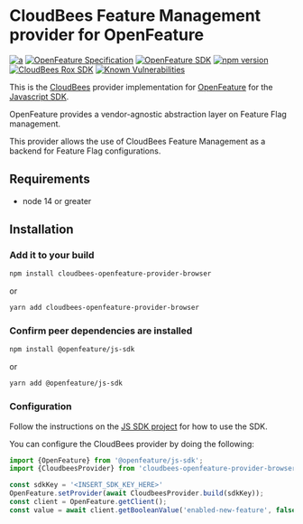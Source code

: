 # CloudBees Feature Management provider for OpenFeature

[![a](https://img.shields.io/badge/slack-%40cncf%2Fopenfeature-brightgreen?style=flat&logo=slack)](https://cloud-native.slack.com/archives/C0344AANLA1)
[![OpenFeature Specification](https://img.shields.io/static/v1?label=OpenFeature%20Specification&message=v0.5.1&color=yellow)](https://github.com/open-feature/spec/tree/v0.5.1)
[![OpenFeature SDK](https://img.shields.io/static/v1?label=OpenFeature%20SDK&message=v1.0.0&color=green)](https://github.com/open-feature/js-sdk/tree/v1.0.0)
[![npm version](https://badge.fury.io/js/cloudbees-openfeature-provider-browser.svg)](https://badge.fury.io/js/cloudbees-openfeature-provider-browser)
[![CloudBees Rox SDK](https://img.shields.io/static/v1?label=Rox%20SDK&message=v5.4.1&color=green)](https://www.npmjs.com/package/rox-browser)
[![Known Vulnerabilities](https://snyk.io/test/github/rollout/cloudbees-openfeature-provider-browser/badge.svg)](https://snyk.io/test/github/rollout/cloudbees-openfeature-provider-browser)

This is the [CloudBees](https://www.cloudbees.com/products/feature-management) provider implementation for [OpenFeature](https://openfeature.dev/) for the [Javascript SDK](https://github.com/open-feature/js-sdk).

OpenFeature provides a vendor-agnostic abstraction layer on Feature Flag management.

This provider allows the use of CloudBees Feature Management as a backend for Feature Flag configurations.

## Requirements
- node 14 or greater

## Installation

### Add it to your build

```bash
npm install cloudbees-openfeature-provider-browser
```
or
```bash
yarn add cloudbees-openfeature-provider-browser
```

### Confirm peer dependencies are installed
```bash
npm install @openfeature/js-sdk
```
or
```bash
yarn add @openfeature/js-sdk
```

### Configuration

Follow the instructions on the [JS SDK project](https://github.com/open-feature/js-sdk) for how to use the SDK.

You can configure the CloudBees provider by doing the following:

```typescript
import {OpenFeature} from '@openfeature/js-sdk';
import {CloudbeesProvider} from 'cloudbees-openfeature-provider-browser'

const sdkKey = '<INSERT_SDK_KEY_HERE>'
OpenFeature.setProvider(await CloudbeesProvider.build(sdkKey));
const client = OpenFeature.getClient();
const value = await client.getBooleanValue('enabled-new-feature', false);
```
